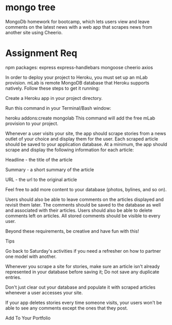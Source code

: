 # mongo tree
MongoDb homework for bootcamp, which lets users view and leave comments on the latest news with a web app that scrapes news from another site using Cheerio.

# Assignment Req
npm packages:
express
express-handlebars
mongoose
cheerio
axios

In order to deploy your project to Heroku, you must set up an mLab provision. mLab is remote MongoDB database that Heroku supports natively. Follow these steps to get it running:

Create a Heroku app in your project directory.

Run this command in your Terminal/Bash window:


heroku addons:create mongolab
This command will add the free mLab provision to your project.








Whenever a user visits your site, the app should scrape stories from a news outlet of your choice and display them for the user. Each scraped article should be saved to your application database. At a minimum, the app should scrape and display the following information for each article:


Headline - the title of the article


Summary - a short summary of the article


URL - the url to the original article


Feel free to add more content to your database (photos, bylines, and so on).




Users should also be able to leave comments on the articles displayed and revisit them later. The comments should be saved to the database as well and associated with their articles. Users should also be able to delete comments left on articles. All stored comments should be visible to every user.




Beyond these requirements, be creative and have fun with this!



Tips


Go back to Saturday's activities if you need a refresher on how to partner one model with another.


Whenever you scrape a site for stories, make sure an article isn't already represented in your database before saving it; Do not save any duplicate entries.


Don't just clear out your database and populate it with scraped articles whenever a user accesses your site.

If your app deletes stories every time someone visits, your users won't be able to see any comments except the ones that they post.

Add To Your Portfolio
